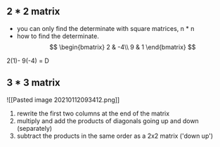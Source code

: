 ## 2 * 2 matrix
- you can only find the determinate with square matrices, n * n
- how to find the determinate. 
$$
\begin{bmatrix}  
2 & -4\\  
9 & 1   
\end{bmatrix}
$$

2(1)- 9(-4) = D

## 3 * 3 matrix

![[Pasted image 20210112093412.png]]

1. rewrite the first two columns at the end of the matrix
2. multiply and add the products of diagonals going up and down (separately)
3. subtract the products in the same order as a 2x2 matrix ('down up')

